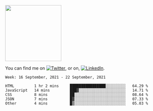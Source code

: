 <!-- ![visitors](https://visitor-badge.glitch.me/badge?page_id=page.id) -->

<img height="180em" src="https://github-readme-stats.vercel.app/api?username=alihernandez&show_icons=true&hide_border=true&&count_private=true&include_all_commits=true" />

<!-- Actual text -->

You can find me on [![Twitter][1.2]][1], or on, [![LinkedIn][2.2]][2].

<!-- Icons -->

[1.2]: http://i.imgur.com/wWzX9uB.png (twitter icon without padding)
[2.2]: https://raw.githubusercontent.com/MartinHeinz/MartinHeinz/master/linkedin-3-16.png (LinkedIn icon without padding)

<!-- Links to your social media accounts -->

[1]: https://twitter.com/phantomramen
[2]: https://www.linkedin.com/in/ali-hernandez-96b1b71a9/

<!--START_SECTION:waka-->
```text
Week: 16 September, 2021 - 22 September, 2021

HTML         1 hr 2 mins     ████████████████░░░░░░░░░   64.29 % 
JavaScript   14 mins         ███▓░░░░░░░░░░░░░░░░░░░░░   14.71 % 
CSS          8 mins          ██░░░░░░░░░░░░░░░░░░░░░░░   08.64 % 
JSON         7 mins          █▓░░░░░░░░░░░░░░░░░░░░░░░   07.33 % 
Other        4 mins          █▒░░░░░░░░░░░░░░░░░░░░░░░   05.03 % 
```
<!--END_SECTION:waka-->
